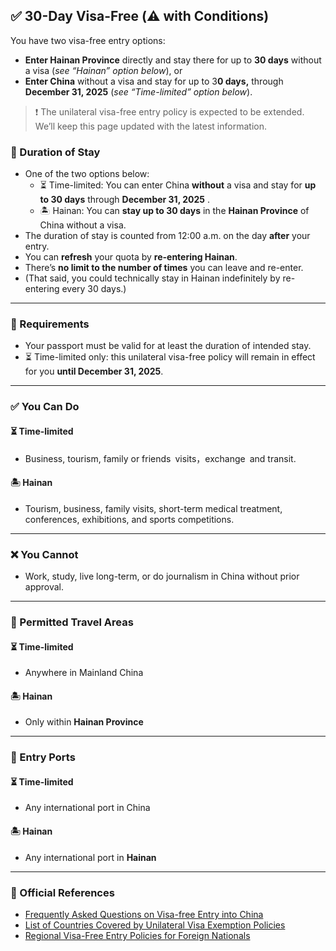 ## ✅ 30-Day Visa-Free (⚠️ with Conditions)

You have two visa-free entry options:

- **Enter Hainan Province** directly and stay there for up to **30 days** without a visa (*see “Hainan” option below*), or
- **Enter China** without a visa and stay for up to 3**0 days,** through **December 31, 2025** (*see “Time-limited” option below*).

> ❗ The unilateral visa-free entry policy is expected to be extended. We’ll keep this page updated with the latest information.

### 📅 Duration of Stay

- One of the two options below:
    - ⏳ Time-limited: You can enter China **without** a visa and stay for **up to 30 days** through **December 31, 2025** .
    - 🏝️ Hainan: You can **stay up to 30 days** in the **Hainan Province** of China without a visa.
- The duration of stay is counted from 12:00 a.m. on the day **after** your entry.
- You can **refresh** your quota by **re-entering Hainan**.
- There’s **no limit to the number of times** you can leave and re-enter.
- (That said, you could technically stay in Hainan indefinitely by re-entering every 30 days.)

---

### 🛂 Requirements

- Your passport must be valid for at least the duration of intended stay.
- ⏳ Time-limited only: this unilateral visa-free policy will remain in effect for you **until December 31, 2025**.

---

### ✅ You Can Do

#### ⏳ Time-limited

- Business, tourism, family or friends visits，exchange and transit.

#### 🏝️ Hainan

- Tourism, business, family visits, short-term medical treatment, conferences, exhibitions, and sports competitions.

---

### ❌ You Cannot

- Work, study, live long-term, or do journalism in China without prior approval.

---

### 📍 Permitted Travel Areas

#### ⏳ Time-limited

- Anywhere in Mainland China

#### 🏝️ Hainan

- Only within **Hainan Province**

---

### 🛬 Entry Ports

#### ⏳ Time-limited

- Any international port in China

#### 🏝️ Hainan

- Any international port in **Hainan**

---

### 🔗 Official References

- [Frequently Asked Questions on Visa-free Entry into China](https://www.mfa.gov.cn/wjbzwfwpt/kzx/tzgg/202505/t20250521_11629813.html)
- [List of Countries Covered by Unilateral Visa Exemption Policies](https://en.nia.gov.cn/n147418/n147463/c181350/content.html)
- [Regional Visa-Free Entry Policies for Foreign Nationals](https://en.nia.gov.cn/n147418/n147463/c180637/content.html)